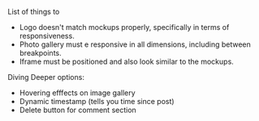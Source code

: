 List of things to

- Logo doesn't match mockups properly, specifically in terms of responsiveness.
- Photo gallery must e responsive in all dimensions, including between breakpoints.
- Iframe must be positioned and also look similar to the mockups.

Diving Deeper options:

- Hovering efffects on image gallery
- Dynamic timestamp (tells you time since post)
- Delete button for comment section 
